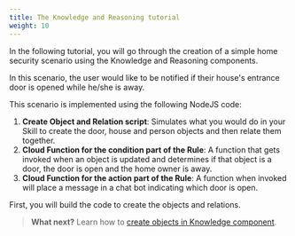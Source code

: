 ```yaml
---
title: The Knowledge and Reasoning tutorial
weight: 10
---
```


In the following tutorial, you will go through the creation of a simple home security scenario using the Knowledge and Reasoning components.

In this scenario, the user would like to be notified if their house's entrance door is opened while he/she is away.

This scenario is implemented using the following NodeJS code:
1. **Create Object and Relation script**: Simulates what you would do in your Skill to create the door, house and person objects and then relate them together.
2. **Cloud Function for the condition part of the Rule**: A function that gets invoked when an object is updated and determines if that object is a door, the door is open and the home owner is away.
3. **Cloud Function for the action part of the Rule**: A function when invoked will place a message in a chat bot indicating which door is open.

First, you will build the code to create the objects and relations.

> **What next?** Learn how to [create objects in Knowledge component]({{site.baseurl}}/knowledge/create-objects).
